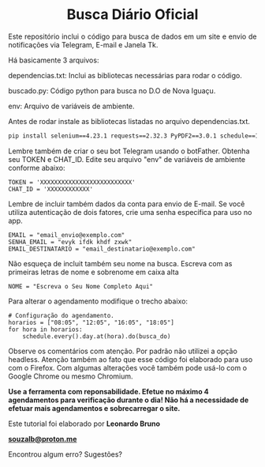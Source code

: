 <h1 align=center>Busca Diário Oficial</h1>

<p align="justify">Este repositório inclui o código para busca de dados em um site e envio de notificações via Telegram, E-mail e Janela Tk.</p>

Há basicamente 3 arquivos: 

<p>dependencias.txt: Inclui as bibliotecas necessárias para rodar o código.</p>
<p>buscado.py: Código python para busca no D.O de Nova Iguaçu.</p>
<p>env: Arquivo de variáveis de ambiente.</p>

Antes de rodar instale as bibliotecas listadas no arquivo dependencias.txt.

```bash
pip install selenium==4.23.1 requests==2.32.3 PyPDF2==3.0.1 schedule==1.2.2 python-dotenv==1.0.1
```

Lembre também de criar o seu bot Telegram usando o botFather. Obtenha seu TOKEN e CHAT_ID.
Edite seu arquivo "env" de variáveis de ambiente conforme abaixo:

```
TOKEN = 'XXXXXXXXXXXXXXXXXXXXXXXXXX'
CHAT_ID = 'XXXXXXXXXXXX'
```
Lembre de incluir também dados da conta para envio de E-mail. 
Se você utiliza autenticação de dois fatores, crie uma senha específica para uso no app.

```
EMAIL = "email_envio@exemplo.com"
SENHA_EMAIL = "evyk ifdk khdf zxwk" 
EMAIL_DESTINATARIO = "email_destinatario@exemplo.com"
```

Não esqueça de incluit também seu nome na busca.
Escreva com as primeiras letras de nome e sobrenome em caixa alta

```
NOME = "Escreva o Seu Nome Completo Aqui"
```

Para alterar o agendamento modifique o trecho abaixo:

```
# Configuração do agendamento.
horarios = ["08:05", "12:05", "16:05", "18:05"]
for hora in horarios:
    schedule.every().day.at(hora).do(busca_do)
```

Observe os comentários com atenção. Por padrão não utilizei a opção headless. Atenção também ao fato que esse código
foi elaborado para uso com o Firefox. Com algumas alterações você também pode usá-lo com o Google Chrome ou mesmo Chromium.

<b>Use a ferramenta com reponsabilidade. Efetue no máximo 4 agendamentos para verificação durante o dia! Não há a necessidade de efetuar mais
agendamentos e sobrecarregar o site.</b>

Este tutorial foi elaborado por <b>Leonardo Bruno</b><p>
<b>souzalb@proton.me</b>

Encontrou algum erro? Sugestões?
